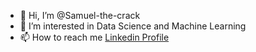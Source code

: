 - 👋 Hi, I’m @Samuel-the-crack
- 👀 I’m interested in Data Science and Machine Learning
- 📫 How to reach me [Linkedin Profile](https://www.linkedin.com/in/samuel-adi-wicaksono/)

<!---
Samuel-the-crack/Samuel-the-crack is a ✨ special ✨ repository because its `README.md` (this file) appears on your GitHub profile.
You can click the Preview link to take a look at your changes.
--->
